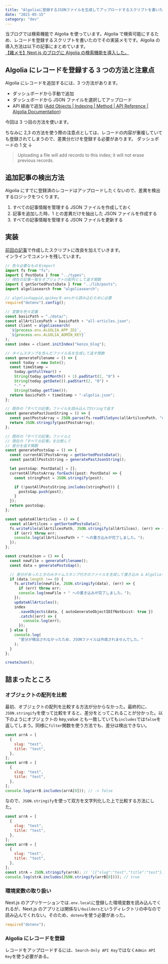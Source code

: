 ```yaml
---
title: "Algoliaに登録するJSONファイルを生成してアップロードするスクリプトを書いた"
date: "2021-05-15"
category: "dev"
---
```


当ブログでは検索機能で Algolia を使っています。Algolia で検索可能にするため、レコードを登録するスクリプトを書いたのでその実装メモです。Algolia の導入方法は以下の記事にまとめています。  
[【雑メモ】Next.js のブログに Algolia の検索機能を導入した。](https://kenzoblog.vercel.app/posts/next-and-algolia)

## Algolia にレコードを登録する 3 つの方法と注意点

Algolia にレコードを追加するには、3 つ方法があります。

- ダッシュボードから手動で追加
- ダッシュボードから JSON ファイルを選択してアップロード
- API 経由で追加 ([Add Objects | Indexing | Method | API Reference | Algolia Documentation](https://www.algolia.com/doc/api-reference/api-methods/add-objects/))

今回は 3 つ目の方法を使います。

ちなみに 2,3 の方法を使う際の注意点としては、レコードの内容が重複していても登録されてしまうので、差異分だけを登録する必要があります。
ダッシュボードの 1 文 ↓

> Uploading a file will add records to this index; it will not erase previous records.

## 追加記事の検出方法

Algolia にすでに登録済のレコードはアップロードしたくないので、差異を検出するロジックをつくります。

1. すべての記事情報を管理する JSON ファイルを作成しておく
2. 記事を追加した時、1 との差異だけを抽出した JSON ファイルを作成する
3. すべての記事情報を管理する JSON ファイルを更新する

## 実装

[前回の記事](https://kenzoblog.vercel.app/posts/next-and-algolia)で作成したスクリプトに改良を加えていきます。  
インラインでコメントを残しています。

```ts:builders/algolia.ts
// 色々必要なものをimport
import fs from "fs";
import { PostData } from "../types";
// 現在の記事一覧をオブジェクトの配列として返す関数
import { getSortedPostsData } from "../lib/posts";
import algoliasearch from "algoliasearch";

// algoliaのappid,apikeyを.envから読み込むために必要
require("dotenv").config();

// 変数を色々定義
const basicPath = "./data/";
const allArtilcesPath = basicPath + "all-articles.json";
const client = algoliasearch(
  `${process.env.ALGOLIA_APP_ID}`,
  `${process.env.ALGOLIA_ADMIN_KEY}`
);
const index = client.initIndex("kenzo_blog");

// タイムスタンプを含んだファイル名を生成して返す関数
const generateFilename = () => {
  const today = new Date();
  const timeStamp =
    today.getFullYear() +
    String(today.getMonth() + 1).padStart(2, "0") +
    String(today.getDate()).padStart(2, "0") +
    "-" +
    String(today.getTime());
  return basicPath + timeStamp + "-algolia.json";
};

// 既存の「すべての記事」ファイルを読み込んでStringで返す
const generatePastJsonString = () => {
  const pastPostsArray = JSON.parse(fs.readFileSync(allArtilcesPath, "utf8"));
  return JSON.stringify(pastPostsArray);
};

// 既存の「すべての記事」ファイルと
// 現在の「すべての記事」を比較して
// 差分を返す関数
const generatePostsGap = () => {
  const currentAllPostsArray = getSortedPostsData();
  const pastAllPostsString = generatePastJsonString();

  let postsGap: PostData[] = [];
  currentAllPostsArray.forEach((post: PostData) => {
    const stringPost = JSON.stringify(post);

    if (!pastAllPostsString.includes(stringPost)) {
      postsGap.push(post);
    }
  });
  return postsGap;
};

const updateAllArticles = () => {
  const allArtilces = getSortedPostsData();
  fs.writeFile(allArtilcesPath, JSON.stringify(allArtilces), (err) => {
    if (err) throw err;
    console.log(allArtilcesPath + " への書き込みが完了しました。");
  });
};

const createJson = () => {
  const newFile = generateFilename();
  const data = generatePostsGap();

  // 差分があったときのみタイムスタンプ付きのファイルを生成して書き込み & Algoliaへレコードを登録する
  if (data.length !== 0) {
    fs.writeFile(newFile, JSON.stringify(data), (err) => {
      if (err) throw err;
      console.log(newFile + " への書き込みが完了しました。");
    });
    updateAllArticles();
    index
      .saveObjects(data, { autoGenerateObjectIDIfNotExist: true })
      .catch((err) => {
        console.log(err);
      });
  } else {
    console.log(
      "差分が検出されなかったため、JSONファイルは作成されませんでした。"
    );
  }
};

createJson();
```

## 詰まったところ

### オブジェクトの配列を比較

最初、オブジェクトの配列を比較する方法が分からなかった。最終的に、`JSON.stringify`を使って比較をすると、差分をとってこれることが分かった。以下のようにオブジェクトの key,value とも一致していても`includes`では`false`を返してしまう。同様に`filter`関数を使う方法でも、差分は検出できない。

```js
const arrA = [
  {
    slug: "test",
    title: "test",
  },
];
const arrB = [
  {
    slug: "test",
    title: "test",
  },
];
console.log(arrB.includes(arrA[0])); // -> false
```

なので、`JSON.stringify`を使って双方を文字列化した上で比較する方法にした。

```js
const arrA = [
  {
    slug: "test",
    title: "test",
  },
];
const arrB = [
  {
    slug: "test",
    title: "test",
  },
];
const strA = JSON.stringify(arrA); // '[{"slug":"test","title":"test"}]'
console.log(strA.includes(JSON.stringify(arrB[0]))); // true
```

### 環境変数の取り扱い

Next.js のアプリケーションでは`.env.local`に登録した環境変数を読み込んでくれるが、Next.js のアプリとは関係ない`builders`というディレクトリの中なので読み込んでくれない。そのため、`dotenv`を使う必要があった。

```ts
require("dotenv");
```

### Algolia にレコードを登録

レコードをアップロードするには、`Search-Only API Key`ではなく`Admin API Key`を使う必要がある。
